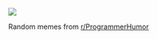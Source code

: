 ![](https://preview.redd.it/pl6gtau4qk0f1.png?width=320&crop=smart&auto=webp&s=8db8caa3191c4a9a058eb2e126d1f83dcd2adbd8)

 Random memes from [r/ProgrammerHumor](https://www.reddit.com/r/ProgrammerHumor/)
